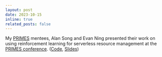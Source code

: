 ```yaml
---
layout: post
date: 2023-10-15
inline: true
related_posts: false
---
```


My [PRIMES](https://math.mit.edu/research/highschool/primes/) mentees, Alan Song and Evan Ning presented their work on using reinforcement learning for serverless resource management at the [PRIMES conference](https://math.mit.edu/research/highschool/primes/conference/index.html). ([Code](https://github.com/barabanshek/MIT_PRIMEs), [Slides](https://math.mit.edu/research/highschool/primes/materials/2023/October/10-2-Song.pdf))  
